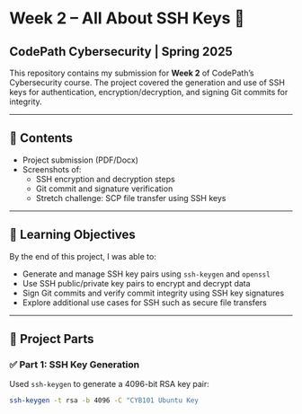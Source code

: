 # Week 2 – All About SSH Keys 🔐  
## CodePath Cybersecurity | Spring 2025

This repository contains my submission for **Week 2** of CodePath’s Cybersecurity course. The project covered the generation and use of SSH keys for authentication, encryption/decryption, and signing Git commits for integrity.

---

## 📁 Contents
- Project submission (PDF/Docx)
- Screenshots of:
  - SSH encryption and decryption steps
  - Git commit and signature verification
  - Stretch challenge: SCP file transfer using SSH keys

---

## 🎯 Learning Objectives
By the end of this project, I was able to:
- Generate and manage SSH key pairs using `ssh-keygen` and `openssl`
- Use SSH public/private key pairs to encrypt and decrypt data
- Sign Git commits and verify commit integrity using SSH key signatures
- Explore additional use cases for SSH such as secure file transfers

---

## 🧪 Project Parts

### ✅ Part 1: SSH Key Generation
Used `ssh-keygen` to generate a 4096-bit RSA key pair:
```bash
ssh-keygen -t rsa -b 4096 -C "CYB101 Ubuntu Key                                                                                  
